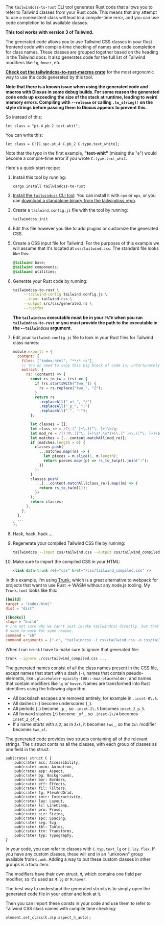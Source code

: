 The `tailwindcss-to-rust` CLI tool generates Rust code that allows you to
refer to Tailwind classes from your Rust code. This means that any attempt to
use a nonexistent class will lead to a compile-time error, and you can use
code completion to list available classes.

**This tool works with version 3 of Tailwind.**

The generated code allows you to use Tailwind CSS classes in your Rust
frontend code with compile-time checking of names and code completion for
class names. These classes are grouped together based on the heading in the
Tailwind docs. It also generates code for the full list of Tailwind modifiers
like `lg`, `hover`, etc.

[**Check out the tailwindcss-to-rust-macros
crate**](https://crates.io/crates/tailwindcss-to-rust-macros) for the most
ergonomic way to use the code generated by this tool.

**Note that there is a known issue when using the generated code and macros
with Dioxus in some debug builds. For some reason the generated code ends up
exceeding the size of the stack at runtime, leading to weird memory errors.
Compiling with `--release` or calling `.to_string()` on the style strings
before passing them to Dioxus appears to prevent this.**

So instead of this:

```rust,ignore
let class = "pt-4 pb-2 text-whit";
```

You can write this:

```rust,ignore
let class = C![C.spc.pt_4 C.pb_2 C.type.text_white];
```

Note that the typo in the first example, **"text-whit"** (missing the "e")
would become a compile-time error if you wrote `C.type.text_whit`.

Here's a quick start recipe:

1. Install this tool by running:

   ```
   cargo install tailwindcss-to-rust
   ```

2. [Install the `tailwindcss` CLI
   tool](https://tailwindcss.com/docs/installation). You can install it with
   `npm` or `npx`, or you can [download a standalone binary from the
   tailwindcss repo](https://github.com/tailwindlabs/tailwindcss/releases).

3. Create a `tailwind.config.js` file with the tool by running:

   ```sh
   tailwindcss init
   ```

4. Edit this file however you like to add plugins or customize the generated
   CSS.

5. Create a CSS input file for Tailwind. For the purposes of this example we
   will assume that it's located at `css/tailwind.css`. The standard file
   looks like this:

   ```css
   @tailwind base;
   @tailwind components;
   @tailwind utilities;
   ```

6. Generate your Rust code by running:

   ```sh
   tailwindcss-to-rust \
        --tailwind-config tailwind.config.js \
        --input tailwind.css \
        --output src/css/generated.rs \
        --rustfmt
   ```

   **The `tailwindcss` executable must be in your `PATH` when you run
   `tailwindcss-to-rust` or you must provide the path to the executable in the
   `--tailwindcss` argument.**

7. Edit your `tailwind.config.js` file to look in your Rust files for Tailwind
   class names:

   ```js
   module.exports = {
     content: {
       files: ["index.html", "**/*.rs"],
       // You do need to copy this big block of code in, unfortunately.
       extract: {
         rs: (content) => {
           const rs_to_tw = (rs) => {
             if (rs.startsWith("two_")) {
               rs = rs.replace("two_", "2");
             }
             return rs
               .replaceAll("_of_", "/")
               .replaceAll("_p_", ".")
               .replaceAll("_", "-");
           };

           let classes = [];
           let class_re = /C\.[^ ]+\.([^\. ]+)\b/g;
           let mod_re = /(?:M\.([^\. ]+)\s*,\s*)+C\.[^ ]+\.([^\. ]+)\b/g;
           let matches = [...content.matchAll(mod_re)];
           if (matches.length > 0) {
             classes.push(
               ...matches.map((m) => {
                 let pieces = m.slice(1, m.length);
                 return pieces.map((p) => rs_to_tw(p)).join(":");
               })
             );
           }
           classes.push(
             ...[...content.matchAll(class_re)].map((m) => {
               return rs_to_tw(m[1]);
             })
           );
           return classes;
         },
       },
     },
     ...
   };
   ```

8. Hack, hack, hack ...

9. Regenerate your compiled Tailwind CSS file by running:

   ```sh
   tailwindcss --input css/tailwind.css --output css/tailwind_compiled.css`
   ```

10. Make sure to import the compiled CSS in your HTML:

    ```html
    <link data-trunk rel="css" href="/css/tailwind_compiled.css" />
    ```

In this example, I'm using [Trunk](https://trunkrs.dev/), which is a great
alternative to webpack for projects that want to use Rust -> WASM without any
node.js tooling. My `Trunk.toml` looks like this:

```toml
[build]
target = "index.html"
dist = "dist"

[[hooks]]
stage = "build"
# I'm not sure why we can't just invoke tailwindcss directly, but that doesn't
# seem to work for some reason.
command = "sh"
command_arguments = ["-c", "tailwindcss -i css/tailwind.css -o css/tailwind_compiled.css"]
```

When I run `trunk` I have to make sure to ignore that generated file:

```sh
trunk --ignore ./css/tailwind_compiled.css ...
```

The generated names consist of all the class names present in the CSS file,
except names that start with a dash (`-`), names that contain pseudo-elements,
like `.placeholder-opacity-100::-moz-placeholder`, and names that contain
modifiers like `lg` or `hover`. Names are transformed into Rust identifiers
using the following algorithm:

- All backslash escapes are removed entirely, for example in `.inset-0\.5`.
- All dashes (`-`) become underscores (`_`).
- All periods (`.`) become `_p_`, so `.inset-2\.5` becomes `inset_2_p_5`.
- All forward slashes (`/`) become `_of_`, so `.inset-2\/4` becomes
  `inset_2_of_4`.
- If a name _starts_ with a `2`, as in `2xl`, it becomes `two_`, so the `2xl`
  modifier becomes `two_xl`.

The generated code provides two structs containing all of the relevant
strings. The `C` struct contains all the classes, with each group of classes
as one field in the struct:

```rust,ignore
pub(crate) struct C {
    pub(crate) acc: Accessibility,
    pub(crate) anim: Animation,
    pub(crate) asp: Aspect,
    pub(crate) bg: Backgrounds,
    pub(crate) bor: Borders,
    pub(crate) eff: Effects,
    pub(crate) fil: Filters,
    pub(crate) fg: FlexAndGrid,
    pub(crate) intr: Interactivity,
    pub(crate) lay: Layout,
    pub(crate) lc: LineClamp,
    pub(crate) pro: Prose,
    pub(crate) siz: Sizing,
    pub(crate) spc: Spacing,
    pub(crate) svg: Svg,
    pub(crate) tbl: Tables,
    pub(crate) trn: Transforms,
    pub(crate) typ: Typography,
}
```

In your code, you can refer to classes with `C.typ.text_lg` or
`C.lay.flex`. If you have any custom classes, these will end in an "unknown"
group available from `C.unk`. Adding a way to put these custom classes in
other groups is a todo item.

The modifiers have their own struct, `M`, which contains one field per
modifier, so it's used as `M.lg` or `M.hover`.

The best way to understand the generated structs is to simply open the
generated code file in your editor and look at it.

Then you can import these consts in your code and use them to refer to
Tailwind CSS class names with compile time checking:

```rust,ignore
element.set_class(C.asp.aspect_h_auto);
```
